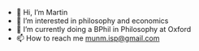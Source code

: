- 👋 Hi, I’m Martin
- 👀 I’m interested in philosophy and economics
- 🌱 I’m currently doing a BPhil in Philosophy at Oxford
- 📫 How to reach me munm.isp@gmail.com

<!---
mm4958/mm4958 is a ✨ special ✨ repository because its `README.md` (this file) appears on your GitHub profile.
You can click the Preview link to take a look at your changes.
--->
